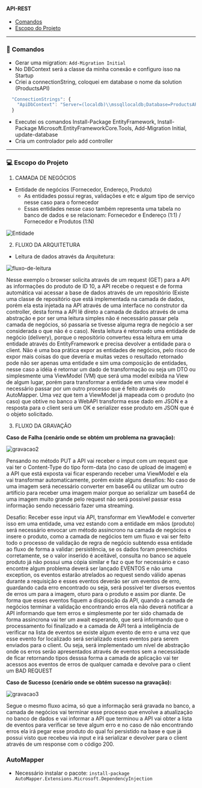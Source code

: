 #### API-REST
- [Comandos](#comandos)
- [Escopo do Projeto](#escopo-do-projeto)

---

### 🤖 <a id="comandos" /> Comandos

- Gerar uma migration: `Add-Migration Initial`
- No DBContext será a classe da minha conexão e configuro isso na Startup
- Criei a connectionString, coloquei em database o nome da solution (ProductsAPI)

```javascript
  "ConnectionStrings": {
    "ApiDbContext": "Server=(localdb)\\mssqllocaldb;Database=ProductsAPI;Trusted_Connection=True;MultipleActiveResultSets=true"
  }
```

- Executei os comandos Install-Package EntityFramework, Install-Package Microsoft.EntityFrameworkCore.Tools, Add-Migration Initial, update-database
- Cria um controlador pelo add controller

---

### 💻 <a id="escopo-do-projeto" /> Escopo do Projeto

1. CAMADA DE NEGÓCIOS
- Entidade de negócios (Fornecedor, Endereço, Produto)
  - As entidades possui regras, validações e etc e algum tipo de serviço nesse caso para o fornecedor 
  - Essas entidades nesse caso também representa uma tabela no banco de dados e se relacionam: Fornecedor e Endereço (1:1) / Fornecedor e Produtos (1:N)

![Entidade](https://user-images.githubusercontent.com/34458509/129821766-0d21e2e5-d1bf-4008-b00d-3fedc87586a4.png)

2. FLUXO DA ARQUITETURA
- Leitura de dados através da Arquitetura:

![fluxo-de-leitura](https://user-images.githubusercontent.com/34458509/129826647-77162ad5-4472-4785-8168-8d4a9b78e0ce.png)

  Nesse exemplo o browser solicita através de um request (GET) para a API as informações do produto de ID 10, a API recebe o request e de forma automática vai acessar a base de dados através de um repositório (Existe uma classe de repositório que está implementada na camada de dados, porém ela esta injetada na API através de uma interface no construtor da controller, desta forma a API lê direto a camada de dados através de uma abstração e por ser uma leitura simples não é necessário passar pela camada de negócios, só passaria se tivesse alguma regra de negócio a ser considerada o que não é o caso). Nesta leitura é retornado uma entidade de negócio (delivery), porque o repositório converteu essa leitura em uma entidade através do EntityFramework e precisa devolver a entidade para o client.
  Não é uma boa prática expor as entidades de negócios, pelo risco de expor mais coisas do que deveria e muitas vezes o resultado retornado pode não ser apenas uma entidade e sim uma composição de entidades, nesse caso a idéia é retornar um dado de transformação ou seja um DTO ou simplesmente uma ViewModel (VM) que será uma model exibida na View de algum lugar, porém para transformar a entidade em uma view model é necessário passar por um outro processo que é feito através do AutoMapper.
  Uma vez que tem a ViewModel já mapeada com o produto (no caso) que obtive no banco a WebAPI transforma esse dado em JSON e a resposta para o client será um OK e serializer esse produto em JSON que é o objeto solicitado.


3. FLUXO DA GRAVAÇÃO


**Caso de Falha (cenário onde se obtém um problema na gravação):**

![gravacao2](https://user-images.githubusercontent.com/34458509/129828795-ca9e45bf-6191-4a7b-bd0e-3b1e6722d1aa.png)

 Pensando no método PUT a API vai receber o imput com um request que vai ter o Content-Type do tipo form-data (no caso de upload de imagem) e a API que está exposta vai ficar esperando receber uma ViewModel e ela vai transformar automaticamente, porém existe alguns desafios: No caso de uma imagem será necessário converter em base64 ou utilizar um outro artificio para receber uma imagem maior porque ao serializar um base64 de uma imagem muito grande pelo request não será possivel passar essa informação sendo necessário fazer uma streaming.
 
 Desafio: Receber esse input via API, transformar em ViewModel e converter isso em uma entidade, uma vez estando com a entidade em mãos (produto) será necessário envocar um método assincrono na camada de negócios e insere o produto, como a camada de negócios tem um fluxo e vai ser feito todo o processo de validação de regra de negócio subtendo essa entidade ao fluxo de forma a validar: persistência, se os dados foram preenchidos corretamente, se o valor inserido é aceitável, consulta no banco se aquele produto já não possui uma cópia similar e faz o que for necessário e caso encontre algum problema deverá ser lançado EVENTOS e não uma exception, os eventos estarão atrelados ao request sendo válido apenas durante a requisição e esses eventos deverão ser um eventos de erro, guardando cada erro encontrado ou seja, será possivel ter diversos eventos de erros um para a imagem, oturo para o produto e assim por diante. De forma que esses eventos fiquem a disposição da API, quando a camada de negócios terminar a validação encontrando erros ela não deverá notificar a API informando que tem erros e simplesmente por ter sido chamada de forma assincrona vai ter um await esperando, que será informando que o processamento foi finalizado e a camada de API terá a inteligência de verificar na lista de eventos se existe algum evento de erro e uma vez que esse evento for localizado será serializado esses eventos para serem enviados para o client. Ou seja, será implementado um nível de abstração onde os erros serão apresentados através de eventos sem a necessidade de ficar retornando tipos desssa forma a camada de aplicação vai ter acessos aos eventos de erros de qualquer camada e devolve para o client um BAD REQUEST 
 
**Caso de Sucesso (cenário onde se obtém sucesso na gravação):**

![gravacao3](https://user-images.githubusercontent.com/34458509/129829353-310d43ef-76ab-4394-9050-69e91c23c971.png)

  Segue o mesmo fluxo acima, só que a informação será gravada no banco, a camada de negócios vai terminar esse processo que envolve a atualização no banco de dados e vai informar a API que terminou a API vai obter a lista de eventos para verificar se teve algum erro e no caso de não encontrando erros ela irá pegar esse produto do qual foi persistido na base e que já possui visto que recebeu via input e irá serializar e devolver para o client através de um response com o código 200.


### AutoMapper

- Necessário instalar o pacote: `install-package AutoMapper.Extensions.Microsoft.DependencyInjection`